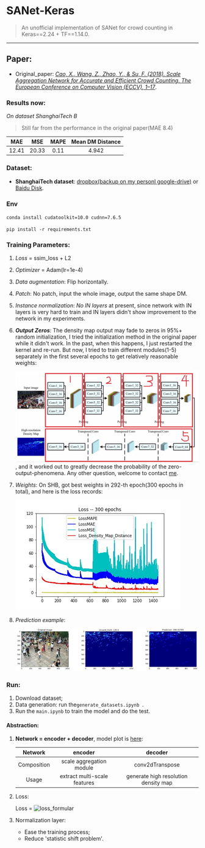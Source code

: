 # SANet-Keras
> An unofficial implementation of SANet for crowd counting in Keras==2.24 + TF==1.14.0.

---

## Paper:

+ Original_paper: [_Cao, X., Wang, Z., Zhao, Y., & Su, F. (2018). Scale Aggregation Network for Accurate and Efficient Crowd Counting. *The European Conference on Computer Vision (ECCV)*, 1–17_](http://openaccess.thecvf.com/content_ECCV_2018/html/Xinkun_Cao_Scale_Aggregation_Network_ECCV_2018_paper.html).

### Results now:

*On dataset ShanghaiTech B*

> Still far from the performance in the original paper(MAE 8.4)

|  MAE   |  MSE   | MAPE | Mean DM Distance |
| :----: | :----: | :--: | :--------------: |
| 12.41 | 20.33 | 0.11 |      4.942      |

### Dataset:

- **ShanghaiTech dataset**: [dropbox(backup on my personl google-drive)](https://drive.google.com/file/d/1ZT46P-NRiYAJ7mpG1TzL_ojByGJ33WCd/view?usp=sharing) or [Baidu Disk](<http://pan.baidu.com/s/1nuAYslz>).

### Env
`conda install cudatoolkit=10.0 cudnn=7.6.5`

`pip install -r requirements.txt`


### Training Parameters:

1. *Loss* = ssim_loss + L2

2. *Optimizer* = Adam(lr=1e-4)

3. *Data augmentation*: Flip horizontally.

4. *Patch*: No patch, input the whole image, output the same shape DM.

5. *Instance normalization*: _No IN layers_ at present, since network with IN layers is very hard to train and IN layers didn't show improvement to the network in my experiments.

6. ***Output Zeros***: The density map output may fade to zeros in 95%+ random initialization, I tried the initialization method in the original paper while it didn't work. In the past, when this happens, I just restarted the kernel and re-run. But now, I tried to train different modules(1-5) separately in the first several epochs to get relatively reasonable weights:

   ![structure_lite](images/network_structure_lite.JPG), and it worked out to greatly decrease the probability of the zero-output-phenomena. Any other question, welcome to contact [me](zhengpeng0108@gmail.com).

7. *Weights*: On SHB, got best weights in 292-th epoch(300 epochs in total), and here is the loss records:

   ![Loss_records](images/loss_records_B.jpg)

8. *Prediction example*:

   ![example](images/prediction_example.JPG)

### Run:

1. Download dataset;
2. Data generation: run the`generate_datasets.ipynb `.
3. Run the `main.ipynb` to train the model and do the test.

#### Abstraction:

1. **Network = encoder + decoder**, model plot is [here](./images/SANet.png):

   

   |   Network   |           encoder            |               decoder                |
   | :---------: | :--------------------------: | :----------------------------------: |
   | Composition |   scale aggregation module   |           conv2dTranspose            |
   |    Usage    | extract multi-scale features | generate high resolution density map |

2. Loss:

   Loss = ![loss_formular](https://latex.codecogs.com/gif.latex?L_{Euclidean}+\alpha_CL_C(L_C=1-\frac{1}{N}{\sum_x{SSIM(x)}},\alpha_C=0.001))

3. Normalization layer:

   + Ease the training process;
   + Reduce 'statistic shift problem'.
